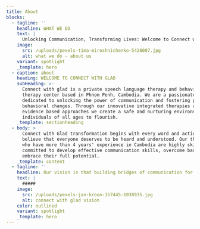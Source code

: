 ```yaml
---
title: About
blocks:
  - tagline: ''
    headline: WHAT WE DO
    text: |
      Unlocking Communication, Transforming Lives: Welcome to Connect with Glad
    image:
      src: /uploads/pexels-tima-miroshnichenko-5428007.jpg
      alt: what we do - about us
    variant: spotlight
    _template: hero
  - caption: about
    heading: WELCOME TO CONNECT WITH GLAD
    subHeading: >-
      Connect with glad is a private speech language therapy and behavioral
      therapy center based in Phnom Penh, Cambodia. We are a passionate team
      dedicated to unlocking the power of communication and fostering positive
      behavioral changes. Through our innovative integrated therapies and
      evidence based approaches we create a safe and nurturing environment for
      individuals of all ages to flourish.
    _template: sectionheading
  - body: >
      Connect with Glad transformation begins with every word and action. We
      believe that everyone deserves to be heard and understood. Our therapists
      who have more than 4 years' experience in Cambodia are highly skilled and
      committed to develop effective communication skills, overcome barriers and
      embrace their full potential.
    _template: content
  - tagline: ''
    headline: Our vision is that building bridges of communication for a connected world
    text: |
      #####
    image:
      src: /uploads/pexels-jan-kroon-357445-1038935.jpg
      alt: connect with glad vision
    color: outlined
    variant: spotlight
    _template: hero
---
```


